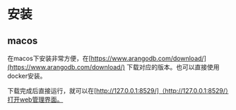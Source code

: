 # 安装

## macos
在macos下安装非常方便，在[https://www.arangodb.com/download/](https://www.arangodb.com/download/) 下载对应的版本。也可以直接使用docker安装。

下载完成后直接运行，就可以在[http://127.0.0.1:8529/]（http://127.0.0.1:8529/）打开web管理界面。
